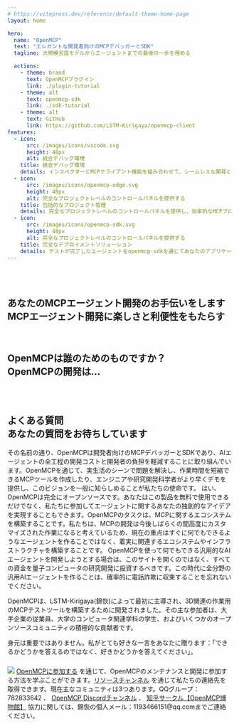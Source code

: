 ```yaml
---
# https://vitepress.dev/reference/default-theme-home-page
layout: home

hero:
  name: "OpenMCP"
  text: "エレガントな開発者向けのMCPデバッガーとSDK"
  tagline: 大規模言語モデルからエージェントまでの最後の一歩を埋める

  actions:
    - theme: brand
      text: OpenMCPプラグイン
      link: ./plugin-tutorial
    - theme: alt
      text: openmcp-sdk
      link: ./sdk-tutorial
    - theme: alt
      text: GitHub
      link: https://github.com/LSTM-Kirigaya/openmcp-client
features:
  - icon:
      src: /images/icons/vscode.svg
      height: 48px
      alt: 統合デバッグ環境
    title: 統合デバッグ環境
    details: インスペクターとMCPクライアント機能を組み合わせて、シームレスな開発とテストを実現します。
  - icon:
      src: /images/icons/openmcp-edge.svg
      height: 48px
      alt: 完全なプロジェクトレベルのコントロールパネルを提供する
    title: 包括的なプロジェクト管理
    details: 完全なプロジェクトレベルのコントロールパネルを提供し、効率的なMCPプロジェクトの監視を実現します。
  - icon:
      src: /images/icons/openmcp-sdk.svg
      height: 48px
      alt: 完全なプロジェクトレベルのコントロールパネルを提供する
    title: 完全なデプロイメントソリューション
    details: テストが完了したエージェントをopenmcp-sdkを通じてあなたのアプリケーションやサーバーにデプロイします。
---
```


<br><br>

<h2 id="home-0">
あなたのMCPエージェント開発のお手伝いをします
<br>
<span>MCPエージェント開発に楽しさと利便性をもたらす</span>
</h2>

<BiliPlayer
  url="//player.bilibili.com/player.html?isOutside=true&aid=114445745397200&bvid=BV1zYGozgEHcautoplay=false"
  cover="https://picx.zhimg.com/80/v2-8c1f5d99066ed272554146ed8caf7cc3_1440w.png"
/>

<br>

<h2 id="home-1">
OpenMCPは誰のためのものですか？
<br>
<span>OpenMCPの開発は...</span>
</h2>

<br>

<KTab class="home-tab">
<TwoSideLayout
  label="プロのソフトウェアエンジニア"
  :texts="[
    'テストを早期に行うことで、開発とテストを統合し、サードパーティのソフトウェアを開く必要がありません。非常に豊富な機能を提供します。',
    '左側のパネルで自由かつエレガントにあなたのエージェントを管理、デバッグ、テストします。',
    '大規模言語モデル呼び出しツールのすべての詳細が一目でわかります。不満な呼び出し結果はワンクリックで再現できます。',
    'すべての会話で各種パフォーマンス指標が表示され、コスト管理が容易になります。',
    'システムプロンプト管理パネルを使用すると、MCPサーバーとシステムプロンプトを使って簡単にエージェントアプリケーションを構築できます。',
  ]"
  image="./images/openmcp.chatbot.png"
/>
<TwoSideLayout
  label="オープンソースコミュニティの愛好家"
  :texts="[
    'テストを早期に行うことで、開発とテストを統合し、サードパーティのソフトウェアを開く必要がありません。非常に豊富な機能を提供します。',
    'OpenMCPは完全にオープンソースです。あなたはこの製品を無料で試用できるだけでなく、私たちに参加してエージェントに関するあなたの独創的なアイデアを実現することもできます。',
    '技術の詳細は完全に公開されているので、あなたのアイデアやトークンが盗用される心配はありません。',
    '永続化可能なシステムプロンプト管理パネルを使用すると、実際のMCPサーバーのシステムプロンプトをテストし、コミュニティ内で共有することができます。',
    'すべてのテストの詳細は100％Gitのバージョン管理に従い、あなたのテスト結果を簡単に共有し、他の人のMCPプロジェクトをゼロコストで再現することができます。'
  ]"
  image="./images/opensource.png"
/>
<TwoSideLayout
  label="AI研究開発科学者"
  :texts="[
    'テストを早期に行うことで、開発とテストを統合し、サードパーティのソフトウェアを開く必要がありません。非常に豊富な機能を提供します。',
    '数行のコードで、あなたの研究成果をすぐにMCPサーバーに変換し、任意の大規模言語モデルに接続して、ユーザーフレンドリーなインターフェースを実現できます。',
    'すべての実験データと設定パラメータは自動的にGitバージョン管理システムに組み込まれ、研究成果の追跡と再現が可能になり、学術交流や論文の再現が容易になります。',
    'OpenMCPをベースにしてあなたのデモをすばやく完成させ、イノベーションから実現までの距離を短縮します。',
  ]"
  image="./images/openmcp.chatbot.png"
/>
</KTab>

<br>

<h2 id="home-2">
よくある質問
<br>
<span>あなたの質問をお待ちしています</span>
</h2>

<el-collapse>
  <el-collapse-item title="OpenMCPは何に適していますか？" name="1">
    その名前の通り、OpenMCPは開発者向けのMCPデバッガーとSDKであり、AIエージェントの全工程の開発コストと開発者の負担を軽減することに取り組んでいます。OpenMCPを通じて、実生活のシーンで問題を解決し、作業時間を短縮できるMCPツールを作成したり、エンジニアや研究開発科学者がより早くデモを提供し、このビジョンを一般に知らしめることが私たちの使命です。
  </el-collapse-item>
  <el-collapse-item title="OpenMCPは無料ですか？" name="2">
    はい、OpenMCPは完全にオープンソースです。あなたはこの製品を無料で使用できるだけでなく、私たちに参加してエージェントに関するあなたの独創的なアイデアを実現することもできます。OpenMCPのタスクは、MCPに関するエコシステムを構築することです。私たちは、MCPの開発は今後しばらくの間高度にカスタマイズされた作業になると考えているため、現在の重点はすぐに何でもできるようなエージェントを作ることではなく、着実に関連するエコシステムやインフラストラクチャを構築することです。
  </el-collapse-item>
  <el-collapse-item title="OpenMCPは何に適さないですか？" name="3">
    OpenMCPを使って何でもできる汎用的なAIエージェントを開発しようとする場合は、このサイトを開くのではなく、すべての資金を量子コンピュータの研究開発に投資するべきです。この時代に全分野の汎用AIエージェントを作ることは、確率的に電話詐欺に収束することを忘れないでください。
  </el-collapse-item>
  <el-collapse-item title="OpenMCPは誰が開発していますか？" name="4">
    <p>OpenMCPは、LSTM-Kirigaya(錦恢)によって最初に主導され、3D関連の作業用のMCPテストツールを構築するために開発されました。その主な参加者は、大手企業の従業員、大学のコンピュータ関連学科の学生、およびいくつかのオープンソースコミュニティの積極的な貢献者です。</p>
    <p>身元は重要ではありません。私がとても好きな一言をあなたに贈ります：「できるかどうかを答えるのではなく、好きかどうかを答えてください」。</p>
    <img src="https://pica.zhimg.com/80/v2-3666e84b2f92bf444a5eb64fb9d08e71_1440w.png" style="max-width: 500px;margin-top:10px;"/>
  </el-collapse-item>
  <el-collapse-item title="私たちに参加したり、議論に参加するにはどうすればいいですか？" name="5">
    <a href="https://kirigaya.cn/openmcp/preview/join.html" target="_blank">OpenMCPに参加する</a> を通じて、OpenMCPのメンテナンスと開発に参加する方法を学ぶことができます。<a href="https://kirigaya.cn/openmcp/preview/channel.html" target="_blank">リソースチャンネル</a> を通じて私たちの連絡先を取得できます。現在主なコミュニティは3つあります。QQグループ：782833642 、 <a href="https://discord.com/invite/SKTZRf6NzU" target="_blank">OpenMCP Discordチャンネル</a> 、 <a href="https://www.zhihu.com/ring/host/1911121615279849840" target="_blank">知乎サークル【OpenMCP博物館】</a>
  </el-collapse-item>
  <el-collapse-item title="協力を希望する場合はどうすれば連絡できますか？" name="6">
    協力に関しては、錦恢の個人メール：1193466151@qq.comまでご連絡ください。
  </el-collapse-item>
</el-collapse>